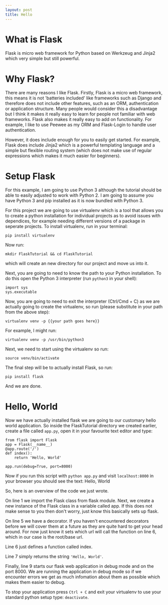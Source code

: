 ```yaml
---
layout: post
title: Hello
---
```


# What is Flask
Flask is micro web framework for Python based on Werkzeug and Jinja2 which very simple but still powerful.

# Why Flask?

There are many reasons I like Flask.
Firstly, Flask is a micro web framework, this means it is not 'batteries included' like frameworks such as Django and therefore does not include other features, such as an ORM, authentication or application structure.
Many people would consider this a disadvantage but I think it makes it really easy to learn for people not familiar with web frameworks.
Flask also makes it really easy to add on functionality.
For example, I like to use Peewee as my ORM and Flask-Login to handle user authentication.


However, it does include enough for you to easily get started. For example, Flask does include Jinja2 which is a powerful templating language and a simple but flexible routing system (which does not make use of regular expressions which makes it much easier for beginners).

# Setup Flask

For this example, I am going to use Python 3 although the tutorial should be able to easily adjusted to work with Python 2. I am going to assume you have Python 3 and pip installed as it is now bundled with Python 3.

For this project we are going to use virtualenv which is a tool that allows you to create a python installation for individual projects as to avoid issues with dependices, for example needing different versions of a package in seperate projects. To install virtualenv, run in your terminal:

`pip install virtualenv`

Now run:

 `mkdir FlaskTutorial && cd FlaskTutorial`

 which will create an new directory for our project and move us into it.

Next, you are going to need to know the path to your Python installation. To do this open the Python 3 interpreter (run `python3` in your shell):

```
import sys
sys.executable
```

Now, you are going to need to exit the interpreter (Ctrl/Cmd + C) as we are actually going to create the virtualenv, so run (please substitute in your path from the above step):

`virtualenv venv -p {{your path goes here}}`

For example, I might run:

`virtualenv venv -p /usr/bin/python3`

Next, we need to start using the virtualenv so run:

`source venv/bin/activate`

The final step will be to actually install Flask, so run:

`pip install flask`

And we are done.

# Hello, World

Now we have actually installed flask we are going to our customary hello world application. So inside the FlaskTutorial directory we created earlier, create a file called `app.py`, open it in your favourite text editor and type:

```
from flask import Flask
app = Flask(__name__)
@app.route('/')
def index():
    return 'Hello, World'

app.run(debug=True, port=8000)
```

Now if you run this script with `python app.py` and visit `localhost:8000` in your browser you should see the text: Hello, World

So, here is an overview of the code we just wrote.

On line 1 we import the Flask class from flask module. Next, we create a new instance of the Flask class in a variable called app. If this does not make sense to you then don't worry, just know this basically sets up flask.

On line 5 we have a decorator. If you haven't encountered decorators before we will cover them at a future as they are quite hard to get your head around. For now just know it sets which url will call the function on line 6, which in our case is the root/base url.

Line 6 just defines a function called index.

Line 7 simply returns the string `'Hello, World'`.

Finally, line 9 starts our flask web application in debug mode and on the port 8000. We are running the application in debug mode so if we encounter errors we get as much infomation about them as possible which makes them easier to debug.

To stop your application press `Ctrl + C` and exit your virtualenv to use your standard python setup type: `deactivate`.
